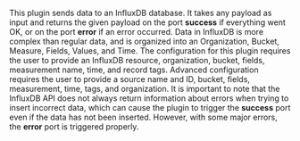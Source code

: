 This plugin sends data to an InfluxDB database. It takes any payload as input and returns the given payload on the port **success** if everything went OK, or on the port **error** if an error occurred. Data in InfluxDB is more complex than regular data, and is organized into an Organization, Bucket, Measure, Fields, Values, and Time. The configuration for this plugin requires the user to provide an InfluxDB resource, organization, bucket, fields, measurement name, time, and record tags. Advanced configuration requires the user to provide a source name and ID, bucket, fields, measurement, time, tags, and organization. It is important to note that the InfluxDB API does not always return information about errors when trying to insert incorrect data, which can cause the plugin to trigger the **success** port even if the data has not been inserted. However, with some major errors, the **error** port is triggered properly.